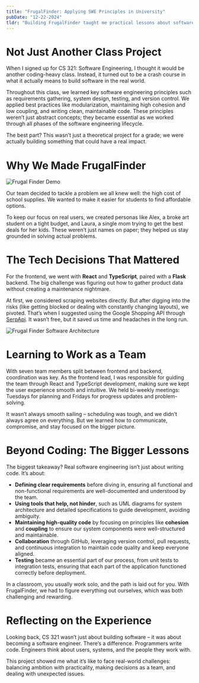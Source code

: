 ```yaml
---
title: "FrugalFinder: Applying SWE Principles in University"
pubDate: "12-22-2024"
tldr: "Building FrugalFinder taught me practical lessons about software engineering – from making smart technical choices to working as a team. Here’s what I learned while creating an app that aims to help students save money on school supplies."
---
```


# Not Just Another Class Project

When I signed up for CS 321: Software Engineering, I thought it would be another coding-heavy class. Instead, it turned out to be a crash course in what it actually means to build software in the real world.

Throughout this class, we learned key software engineering principles such as requirements gathering, system design, testing, and version control. We applied best practices like modularization, maintaining high cohesion and low coupling, and writing clean, maintainable code. These principles weren’t just abstract concepts; they became essential as we worked through all phases of the software engineering lifecycle.

The best part? This wasn’t just a theoretical project for a grade; we were actually building something that could have a real impact.

# Why We Made FrugalFinder

![Frugal Finder Demo](/blog-assets/frugal-finder-demo.gif)

Our team decided to tackle a problem we all knew well: the high cost of school supplies. We wanted to make it easier for students to find affordable options.

To keep our focus on real users, we created personas like Alex, a broke art student on a tight budget, and Laura, a single mom trying to get the best deals for her kids. These weren’t just names on paper; they helped us stay grounded in solving actual problems.

# The Tech Decisions That Mattered

For the frontend, we went with **React** and **TypeScript**, paired with a **Flask** backend. The big challenge was figuring out how to gather product data without creating a maintenance nightmare.

At first, we considered scraping websites directly. But after digging into the risks (like getting blocked or dealing with constantly changing layouts), we pivoted. That’s when I suggested using the Google Shopping API through [SerpApi](https://serpapi.com/). It wasn’t free, but it saved us time and headaches in the long run.

![Frugal Finder Software Architecture](/blog-assets/frugal-finder-arch.png)

# Learning to Work as a Team

With seven team members split between frontend and backend, coordination was key. As the frontend lead, I was responsible for guiding the team through React and TypeScript development, making sure we kept the user experience smooth and intuitive. We held bi-weekly meetings: Tuesdays for planning and Fridays for progress updates and problem-solving.

It wasn’t always smooth sailing – scheduling was tough, and we didn’t always agree on everything. But we learned how to communicate, compromise, and stay focused on the bigger picture.

# Beyond Coding: The Bigger Lessons

The biggest takeaway? Real software engineering isn’t just about writing code. It’s about:

- **Defining clear requirements** before diving in, ensuring all functional and non-functional requirements are well-documented and understood by the team.
- **Using tools that help, not hinder**, such as UML diagrams for system architecture and detailed specifications to guide development, avoiding ambiguity.
- **Maintaining high-quality code** by focusing on principles like **cohesion** and **coupling** to ensure our system components were well-structured and maintainable.
- **Collaboration** through GitHub, leveraging version control, pull requests, and continuous integration to maintain code quality and keep everyone aligned.
- **Testing** became an essential part of our process, from unit tests to integration tests, ensuring that each part of the application functioned correctly before deployment.

In a classroom, you usually work solo, and the path is laid out for you. With FrugalFinder, we had to figure everything out ourselves, which was both challenging and rewarding.

# Reflecting on the Experience

Looking back, CS 321 wasn’t just about building software – it was about becoming a software engineer. There’s a difference. Programmers write code. Engineers think about users, systems, and the people they work with.

This project showed me what it’s like to face real-world challenges: balancing ambition with practicality, making decisions as a team, and dealing with unexpected issues.
